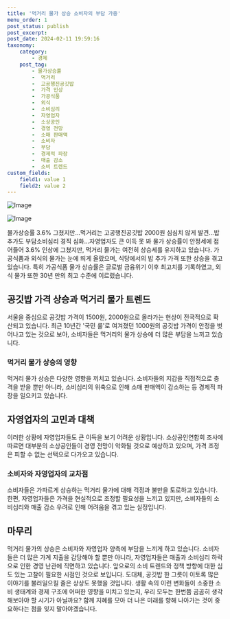```yaml
---
title: '먹거리 물가 상승 소비자의 부담 가중'
menu_order: 1
post_status: publish
post_excerpt: 
post_date: 2024-02-11 19:59:16
taxonomy:
    category:
        - 경제
    post_tag:
        - 물가상승률
        -  먹거리
        -  고공행진공깃밥
        -  가격 인상
        -  가공식품
        -  외식
        -  소비심리
        -  자영업자
        -  소상공인
        -  경영 전망
        -  소매 판매액
        -  소비자
        -  부담
        -  경제적 파장
        -  매출 감소
        -  소비 트렌드
custom_fields:
    field1: value 1
    field2: value 2
---
```


![Image](https://imgnews.pstatic.net/image/014/2024/02/10/0005140761_001_20240210100101719.jpg?type=w647)

![Image](https://imgnews.pstatic.net/image/014/2024/02/10/0005140761_002_20240210100101758.jpg?type=w647)

물가상승률 3.6% 그쳤지만...먹거리는 고공행진공깃밥 2000원 심심치 않게 발견...밥추가도 부담소비심리 경직 심화...자영업자도 큰 이득 못 봐
물가 상승률이 안정세에 접어들어 3.6% 인상에 그쳤지만, 먹거리 물가는 여전히 상승세를 유지하고 있습니다. 가공식품과 외식의 물가는 눈에 띄게 올랐으며, 식당에서의 밥 추가 가격 또한 상승을 겪고 있습니다. 특히 가공식품 물가 상승률은 글로벌 금융위기 이후 최고치를 기록하였고, 외식 물가 또한 30년 만의 최고 수준에 이르렀습니다.
## 공깃밥 가격 상승과 먹거리 물가 트렌드
서울을 중심으로 공깃밥 가격이 1500원, 2000원으로 올라가는 현상이 전국적으로 확산되고 있습니다. 최근 10년간 '국민 룰'로 여겨졌던 1000원의 공깃밥 가격이 안정을 벗어나고 있는 것으로 보아, 소비자들은 먹거리의 물가 상승에 더 많은 부담을 느끼고 있습니다.
### 먹거리 물가 상승의 영향
먹거리 물가 상승은 다양한 영향을 끼치고 있습니다. 소비자들의 지갑을 직접적으로 충격을 받을 뿐만 아니라, 소비심리의 위축으로 인해 소매 판매액이 감소하는 등 경제적 파장을 일으키고 있습니다.
## 자영업자의 고민과 대책
이러한 상황에 자영업자들도 큰 이득을 보기 어려운 상황입니다. 소상공인연합회 조사에 따르면 대부분의 소상공인들이 경영 전망이 악화될 것으로 예상하고 있으며, 가격 조정은 피할 수 없는 선택으로 다가오고 있습니다.
### 소비자와 자영업자의 교차점
소비자들은 가파르게 상승하는 먹거리 물가에 대해 걱정과 불만을 토로하고 있습니다. 한편, 자영업자들은 가격을 현실적으로 조정할 필요성을 느끼고 있지만, 소비자들의 소비심리와 매출 감소 우려로 인해 어려움을 겪고 있는 실정입니다.
## 마무리
먹거리 물가의 상승은 소비자와 자영업자 양측에 부담을 느끼게 하고 있습니다. 소비자들은 더 많은 가계 지출을 감당해야 할 뿐만 아니라, 자영업자들은 매출과 소비심리 하락으로 인한 경영 난관에 직면하고 있습니다. 앞으로의 소비 트렌드와 정책 방향에 대한 심도 있는 고찰이 필요한 시점인 것으로 보입니다. 도대체, 공깃밥 한 그릇이 이토록 많은 이야기를 불러일으킬 줄은 상상도 못했을 것입니다. 생활 속의 이런 변화들이 소중한 소비 생태계와 경제 구조에 어떠한 영향을 미치고 있는지, 우리 모두는 한번쯤 곰곰히 생각해보아야 할 시기가 아닐까요? 함께 지혜를 모아 더 나은 미래를 향해 나아가는 것이 중요하다는 점을 잊지 말아야겠습니다.
